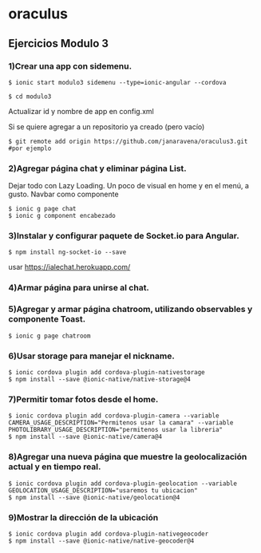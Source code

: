 # oraculus

## Ejercicios Modulo 3

### 1)Crear una app con sidemenu.
```
$ ionic start modulo3 sidemenu --type=ionic-angular --cordova

$ cd modulo3
```

Actualizar id y nombre de app en config.xml

Si se quiere agregar a un repositorio ya creado (pero vacío)

```
$ git remote add origin https://github.com/janaravena/oraculus3.git #por ejemplo
```

### 2)Agregar página chat y eliminar página List.
Dejar todo con Lazy Loading.
Un poco de visual en home y en el menú, a gusto.
Navbar como componente

```
$ ionic g page chat
$ ionic g component encabezado
```

### 3)Instalar y configurar paquete de Socket.io para Angular.
```
$ npm install ng-socket-io --save
```

usar https://ialechat.herokuapp.com/

### 4)Armar página para unirse al chat.

### 5)Agregar y armar página chatroom, utilizando observables y componente Toast.
```
$ ionic g page chatroom
```

### 6)Usar storage para manejar el nickname.
```
$ ionic cordova plugin add cordova-plugin-nativestorage
$ npm install --save @ionic-native/native-storage@4
```

### 7)Permitir tomar fotos desde el home.
```
$ ionic cordova plugin add cordova-plugin-camera --variable CAMERA_USAGE_DESCRIPTION="Permitenos usar la camara" --variable PHOTOLIBRARY_USAGE_DESCRIPTION="permitenos usar la libreria"
$ npm install --save @ionic-native/camera@4
```

### 8)Agregar una nueva página que muestre la geolocalización actual y en tiempo real.
```
$ ionic cordova plugin add cordova-plugin-geolocation --variable GEOLOCATION_USAGE_DESCRIPTION="usaremos tu ubicacion"
$ npm install --save @ionic-native/geolocation@4
```

### 9)Mostrar la dirección de la ubicación
```
$ ionic cordova plugin add cordova-plugin-nativegeocoder
$ npm install --save @ionic-native/native-geocoder@4
```